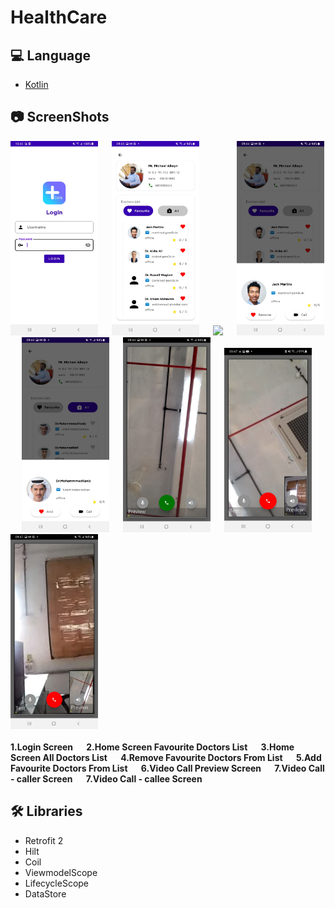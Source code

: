 # HealthCare

## :computer: Language

- <a href="https://docs.oracle.com/en/java/javase/index.html" target="_blank">Kotlin</a>

## :camera: ScreenShots

<span align="center">
  <img src="https://github.com/sathyapriyan/HealthCare/blob/master/Screenshots/Screenshot_20221126-104003_HealthCare.jpg" width="140">
  <b>&emsp;</b>
  <img src="https://github.com/sathyapriyan/HealthCare/blob/master/Screenshots/Screenshot_20221126-094346_HealthCare.jpg" width="140">
  <b>&emsp;</b>
  <img src="https://https://github.com/sathyapriyan/HealthCare/blob/master/Screenshots/Screenshot_20221126-094355_HealthCare.jpg" width="140">
  <b>&emsp;</b>
  <img src="https://github.com/sathyapriyan/HealthCare/blob/master/Screenshots/Screenshot_20221126-094404_HealthCare.jpg" width="140">
  <b>&emsp;</b>
  <img src="https://github.com/sathyapriyan/HealthCare/blob/master/Screenshots/Screenshot_20221126-094421_HealthCare.jpg" width="140">
  <b>&emsp;</b>
  <img src="https://github.com/sathyapriyan/HealthCare/blob/master/Screenshots/Screenshot_20221126-094440_HealthCare.jpg" width="140">
  <b>&emsp;</b>
  <img src="https://github.com/sathyapriyan/HealthCare/blob/master/Screenshots/Screenshot_20221126-094711_HealthCare.jpg" width="140">
   <b>&emsp;</b>
  <img src="https://github.com/sathyapriyan/HealthCare/blob/master/Screenshots/Screenshot_20221126-094730_HealthCare.jpg" width="140">
   <b>&emsp;</b>
</span>
<br></br>
<span align="left">
  <b> 1.Login Screen </b>
  <b>&emsp;</b>
  <b> 2.Home Screen Favourite Doctors List  </b>
  <b>&emsp;</b>
  <b> 3.Home Screen All Doctors List </b>
  <b>&emsp;</b>
  <b> 4.Remove Favourite Doctors From List </b>
  <b>&emsp;</b>
  <b> 5.Add Favourite Doctors From List </b>
  <b>&emsp;</b>
  <b> 6.Video Call Preview Screen </b>
  <b>&emsp;</b>
  <b> 7.Video Call - caller Screen </b>
  <b>&emsp;</b>
  <b> 7.Video Call - callee Screen  </b>
</span>

## :hammer_and_wrench: Libraries 

- Retrofit 2
- Hilt
- Coil
- ViewmodelScope
- LifecycleScope
- DataStore
